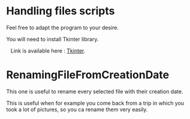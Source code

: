 # Handling files scripts

Feel free to adapt the program to your desire.


You will need to install Tkinter library.


&nbsp;&nbsp;&nbsp;Link is available here : [Tkinter](https://docs.python.org/fr/3/library/tkinter.html).

# RenamingFileFromCreationDate

This one is useful to rename every selected file with their creation date.


This is useful when for example you come back from a trip in which you took a lot of pictures, so you ca rename them very easily.
